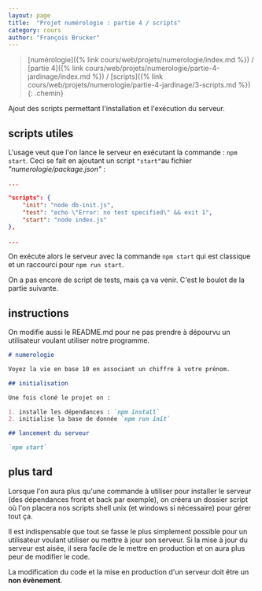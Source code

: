```yaml
---
layout: page
title:  "Projet numérologie : partie 4 / scripts"
category: cours
author: "François Brucker"
---
```


> [numérologie]({% link cours/web/projets/numerologie/index.md %}) / [partie 4]({% link cours/web/projets/numerologie/partie-4-jardinage/index.md %}) / [scripts]({% link cours/web/projets/numerologie/partie-4-jardinage/3-scripts.md %})
{: .chemin}

Ajout des scripts permettant l'installation et l'exécution du serveur.

## scripts utiles

L'usage veut que l'on lance le serveur en exécutant la commande : `npm start`. Ceci se fait en ajoutant un script `"start"`au fichier *"numerologie/package.json"* :

```json
...

"scripts": {
    "init": "node db-init.js",
    "test": "echo \"Error: no test specified\" && exit 1",
    "start": "node index.js"
},

...
```

On exécute alors le serveur avec la commande `npm start` qui est classique et un raccourci pour `npm run start`.

On a pas encore de script de tests, mais ça va venir. C'est le boulot de la partie suivante.

## instructions

On modifie aussi le README.md pour ne pas prendre à dépourvu un utilisateur voulant utiliser notre programme.

```markdown
# numerologie

Voyez la vie en base 10 en associant un chiffre à votre prénom.

## initialisation

Une fois cloné le projet on :

1. installe les dépendances : `npm install`
2. initialise la base de donnée `npm run init`

## lancement du serveur

`npm start`
```

## plus tard

Lorsque l'on aura plus qu'une commande à utiliser pour installer le serveur (des dépendances front et back par exemple), on créera un dossier script où l'on placera nos scripts shell unix (et windows si nécessaire) pour gérer tout ça.

Il est indispensable que tout se fasse le plus simplement possible pour un utilisateur voulant utiliser ou mettre à jour son serveur. Si la mise à jour du serveur est aisée, il sera facile de le mettre en production et on aura plus peur de modifier le code.

La modification du code et la mise en production d'un serveur doit être un **non évènement**.

